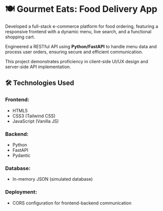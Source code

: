 <!DOCTYPE html>
<html lang="en">
<head>
  <meta charset="UTF-8" />
  <meta name="viewport" content="width=device-width, initial-scale=1.0"/>
  <link href="https://cdn.jsdelivr.net/npm/tailwindcss@2.2.19/dist/tailwind.min.css" rel="stylesheet">
</head>
<body class="bg-gray-100 text-gray-800 font-sans">
  <div class="max-w-3xl mx-auto p-6 mt-10 bg-white shadow-md rounded-lg">
    <h1 class="text-3xl font-bold mb-4 text-indigo-600">🍽️ Gourmet Eats: Food Delivery App </h1>
    <p class="mb-4">Developed a full-stack e-commerce platform for food ordering, featuring a responsive frontend with a dynamic menu, live search, and a functional shopping cart.</p>
    <p class="mb-4">Engineered a RESTful API using <strong>Python/FastAPI</strong> to handle menu data and process user orders, ensuring secure and efficient communication.</p>
    <p class="mb-6">This project demonstrates proficiency in client-side UI/UX design and server-side API implementation.</p>
    <h2 class="text-2xl font-semibold mb-2 text-gray-700">🛠️ Technologies Used</h2>
    <div class="mb-6">
      <h3 class="text-lg font-medium">Frontend:</h3>
      <ul class="list-disc ml-6 mb-2">
        <li>HTML5</li>
        <li>CSS3 (Tailwind CSS)</li>
        <li>JavaScript (Vanilla JS)</li>
      </ul>
      <h3 class="text-lg font-medium">Backend:</h3>
      <ul class="list-disc ml-6 mb-2">
        <li>Python</li>
        <li>FastAPI</li>
        <li>Pydantic</li>
      </ul>
      <h3 class="text-lg font-medium">Database:</h3>
      <ul class="list-disc ml-6 mb-2">
        <li>In-memory JSON (simulated database)</li>
      </ul>
      <h3 class="text-lg font-medium">Deployment:</h3>
      <ul class="list-disc ml-6">
        <li>CORS configuration for frontend-backend communication</li>
      </ul>
    </div>
  </div>
</body>
</html>

